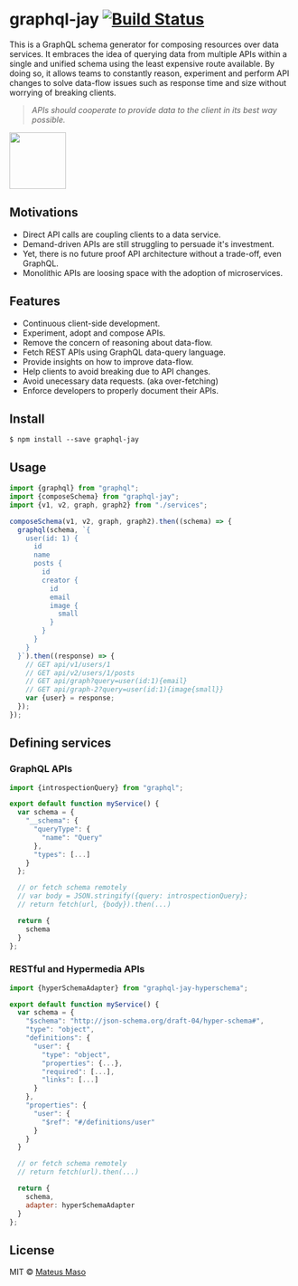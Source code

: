 # graphql-jay [![Build Status](https://travis-ci.org/mateusmaso/graphql-jay.svg?branch=master)](https://travis-ci.org/mateusmaso/graphql-jay)

This is a GraphQL schema generator for composing resources over data services. It embraces the idea of querying data from multiple APIs within a single and unified schema using the least expensive route available. By doing so, it allows teams to constantly reason, experiment and perform API changes to solve data-flow issues such as response time and size without worrying of breaking clients.

> _APIs should cooperate to provide data to the client in its best way possible._

<img src="http://www.hbw.com/sites/default/files/styles/large_a/public/figures/hbw14/jpg/14_31_026_Cyanocorax%20caeruleus_cerulean.jpg" width=100 />

## Motivations

- Direct API calls are coupling clients to a data service.
- Demand-driven APIs are still struggling to persuade it's investment.
- Yet, there is no future proof API architecture without a trade-off, even GraphQL.
- Monolithic APIs are loosing space with the adoption of microservices.

## Features

- Continuous client-side development.
- Experiment, adopt and compose APIs.
- Remove the concern of reasoning about data-flow.
- Fetch REST APIs using GraphQL data-query language.
- Provide insights on how to improve data-flow.
- Help clients to avoid breaking due to API changes.
- Avoid unecessary data requests. (aka over-fetching)
- Enforce developers to properly document their APIs.

## Install

```
$ npm install --save graphql-jay
```

## Usage

```javascript
import {graphql} from "graphql";
import {composeSchema} from "graphql-jay";
import {v1, v2, graph, graph2} from "./services";

composeSchema(v1, v2, graph, graph2).then((schema) => {
  graphql(schema, `{
    user(id: 1) {
      id
      name
      posts {
        id
        creator {
          id
          email
          image {
            small
          }
        }
      }
    }
  }`).then((response) => {
    // GET api/v1/users/1
    // GET api/v2/users/1/posts
    // GET api/graph?query=user(id:1){email}
    // GET api/graph-2?query=user(id:1){image{small}}
    var {user} = response;
  });
});
```

## Defining services

### GraphQL APIs

```javascript
import {introspectionQuery} from "graphql";

export default function myService() {
  var schema = {
    "__schema": {
      "queryType": {
        "name": "Query"
      },
      "types": [...]
    }
  };

  // or fetch schema remotely
  // var body = JSON.stringify({query: introspectionQuery};
  // return fetch(url, {body}).then(...)

  return {
    schema
  }
};
```

### RESTful and Hypermedia APIs

```javascript
import {hyperSchemaAdapter} from "graphql-jay-hyperschema";

export default function myService() {  
  var schema = {
    "$schema": "http://json-schema.org/draft-04/hyper-schema#",
    "type": "object",
    "definitions": {
      "user": {
        "type": "object",
        "properties": {...},
        "required": [...],
        "links": [...]
      }
    },
    "properties": {
      "user": {
        "$ref": "#/definitions/user"
      }
    }
  }

  // or fetch schema remotely
  // return fetch(url).then(...)

  return {
    schema,
    adapter: hyperSchemaAdapter
  }
};
```

## License

MIT © [Mateus Maso](http://www.mateusmaso.com)
